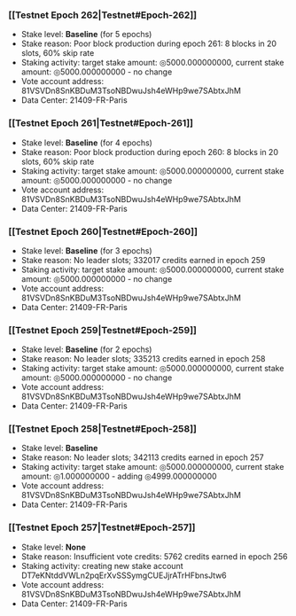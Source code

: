 ### [[Testnet Epoch 262|Testnet#Epoch-262]]
* Stake level: **Baseline** (for 5 epochs)
* Stake reason: Poor block production during epoch 261: 8 blocks in 20 slots, 60% skip rate
* Staking activity: target stake amount: ◎5000.000000000, current stake amount: ◎5000.000000000 - no change
* Vote account address: 81VSVDn8SnKBDuM3TsoNBDwuJsh4eWHp9we7SAbtxJhM
* Data Center: 21409-FR-Paris
### [[Testnet Epoch 261|Testnet#Epoch-261]]
* Stake level: **Baseline** (for 4 epochs)
* Stake reason: Poor block production during epoch 260: 8 blocks in 20 slots, 60% skip rate
* Staking activity: target stake amount: ◎5000.000000000, current stake amount: ◎5000.000000000 - no change
* Vote account address: 81VSVDn8SnKBDuM3TsoNBDwuJsh4eWHp9we7SAbtxJhM
* Data Center: 21409-FR-Paris
### [[Testnet Epoch 260|Testnet#Epoch-260]]
* Stake level: **Baseline** (for 3 epochs)
* Stake reason: No leader slots; 332017 credits earned in epoch 259
* Staking activity: target stake amount: ◎5000.000000000, current stake amount: ◎5000.000000000 - no change
* Vote account address: 81VSVDn8SnKBDuM3TsoNBDwuJsh4eWHp9we7SAbtxJhM
* Data Center: 21409-FR-Paris
### [[Testnet Epoch 259|Testnet#Epoch-259]]
* Stake level: **Baseline** (for 2 epochs)
* Stake reason: No leader slots; 335213 credits earned in epoch 258
* Staking activity: target stake amount: ◎5000.000000000, current stake amount: ◎5000.000000000 - no change
* Vote account address: 81VSVDn8SnKBDuM3TsoNBDwuJsh4eWHp9we7SAbtxJhM
* Data Center: 21409-FR-Paris
### [[Testnet Epoch 258|Testnet#Epoch-258]]
* Stake level: **Baseline**
* Stake reason: No leader slots; 342113 credits earned in epoch 257
* Staking activity: target stake amount: ◎5000.000000000, current stake amount: ◎1.000000000 - adding ◎4999.000000000
* Vote account address: 81VSVDn8SnKBDuM3TsoNBDwuJsh4eWHp9we7SAbtxJhM
* Data Center: 21409-FR-Paris
### [[Testnet Epoch 257|Testnet#Epoch-257]]
* Stake level: **None**
* Stake reason: Insufficient vote credits: 5762 credits earned in epoch 256
* Staking activity: creating new stake account DT7eKNtddVWLn2pqErXvSSSymgCUEJjrATrHFbnsJtw6
* Vote account address: 81VSVDn8SnKBDuM3TsoNBDwuJsh4eWHp9we7SAbtxJhM
* Data Center: 21409-FR-Paris